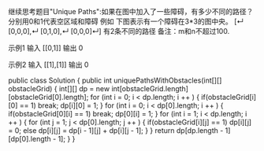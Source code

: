 继续思考题目"Unique Paths":如果在图中加入了一些障碍，有多少不同的路径？
分别用0和1代表空区域和障碍
例如
下图表示有一个障碍在3*3的图中央。
[↵  [0,0,0],↵  [0,1,0],↵  [0,0,0]↵]
有2条不同的路径
备注：m和n不超过100.

示例1
输入
[[0,1]]
输出
0

示例2
输入
[[1],[1]]
输出
0


public class Solution {
    public int uniquePathsWithObstacles(int[][] obstacleGrid) {
        int[][] dp = new int[obstacleGrid.length][obstacleGrid[0].length];
        for (int i = 0; i < dp.length; i ++ ) {
            if(obstacleGrid[i][0] == 1) break;
            dp[i][0] = 1;
        }
        for (int i = 0; i < dp[0].length; i ++ ) {
            if(obstacleGrid[0][i] == 1) break;
            dp[0][i] = 1;
        }
        for (int i = 1; i < dp.length; i ++ ) {
            for (int j = 1; j < dp[0].length; j ++ ) {
                if(obstacleGrid[i][j] == 1) dp[i][j] = 0;
                else dp[i][j] = dp[i - 1][j] + dp[i][j - 1];
            }
        }
        return dp[dp.length - 1][dp[0].length - 1];
    }
}
